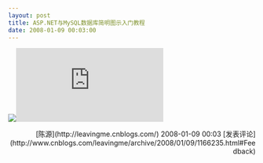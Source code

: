 ```yaml
---
layout: post
title: ASP.NET与MySQL数据库简明图示入门教程
date: 2008-01-09 00:03:00
---
```

![](aggbug/2030494.aspx)![](http://www.cnblogs.com/leavingme/aggbug/1166235.html)

<div align="right">[陈源](http://leavingme.cnblogs.com/) 2008-01-09 00:03 [发表评论](http://www.cnblogs.com/leavingme/archive/2008/01/09/1166235.html#Feedback)</div>